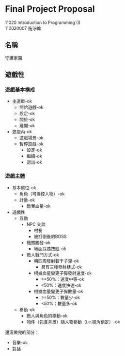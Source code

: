 # Final Project Proposal
11020 Introduction to Programming (I)<br>
110020007 施淙綸

## 名稱
守護家園
## 遊戲性
### 遊戲基本構成
- 主選單-ok
    - 開始遊戲-ok
    - 設定-ok
    - 關於-ok
    - 離開-ok
- 遊戲內-ok
    - 遊戲場景-ok
    - 暫停遊戲-ok
        - 設定-ok
        - 繼續-ok
        - 退出-ok
### 遊戲主體
- 基本單位-ok
    - 角色（可操控人物）-ok
    - 計量-ok
        - 敵我血量-ok
- 遊戲性
    - 互動
        - NPC 交談
            - 村長
            - 被打倒後的BOSS
        - 機關觸發-ok
            - 地面踩踏按鈕-ok
        - 敵人戰鬥方式-ok
            - 朝四周發射若干子彈-ok
                - 具有三種發射樣式-ok
            - 根據血量變更子彈發射速度-ok
                - \>=50%：速度中等-ok
                - <50%：速度快速-ok
            - 根據血量變更子彈數量-ok
                - \>=50%：數量少-ok
                - <50%：數量多-ok
    - 移動-ok
        - 敵人與角色的移動-ok
        - 物件（包含背景）隨人物移動（i.e.視角鎖定）-ok


還沒做完的部分：
- 音樂-ok
- 對話